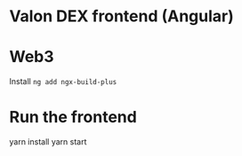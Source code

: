 # Valon DEX frontend (Angular) 

# Web3
Install `ng add ngx-build-plus`

# Run the frontend
yarn install
yarn start

